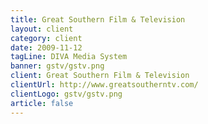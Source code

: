 ```yaml
---
title: Great Southern Film & Television
layout: client
category: client
date: 2009-11-12
tagLine: DIVA Media System
banner: gstv/gstv.png
client: Great Southern Film & Television
clientUrl: http://www.greatsoutherntv.com/
clientLogo: gstv/gstv.png
article: false
---
```

